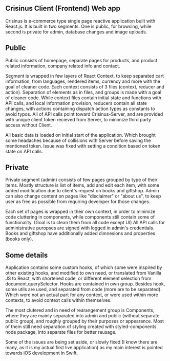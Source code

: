 ## Crisinus Client (Frontend) Web app

Crisinus is e-commerce type single page reactive application built with React.js. It is built in two segments. One is public, for browsing, while second is private for admin, database changes and image uploads.

## Public

Public consists of homepage, separate pages for products, and product related information, company related info and contact. 

Segment is wrapped in few layers of React Context, to keep separated cart information, from languages, rendered items, currency and more with the goal of cleaner code. Each context consists of 3 files (context, reducer and action). Separation of elements as in files, and groups is made with a goal of cleaner code. While context files contain initial state and functions with API calls, and local information provision, reducers contain all state changes, with actions containing dispatch action types as constants to avoid typos.
All of API calls point toward Crisinus-Server, and are provided with unique client token recieved from Server, to minimize third party access without Client. 

All basic data is loaded on initial start of the application. Which brought some headaches because of collisions with Server before saving the mentioned token. Issue was fixed with setting a condition based on token state on API calls.

## Private

Private segment (admin) consists of few pages grouped by type of their items. Mostly structure is list of items, add and edit each item, with some added modification due to client's request on books and giftshop. Admin can also change content on pages like "disclaimer" or "about us", to keep user as free as possible from requiring developer for those changes.

Each set of pages is wrapped in their own context, in order to minimize code cluttering in components, while components still contain some of functionality. (Goal is to clean them from all code except UI) All API calls for administrative puropses are signed with logged in admin's credentials.
Books and giftshop have additionally added dimnesions and properties (books only).

## Some details

Application contains some custom hooks, of which some were inspired by other existing hooks, and modified to own need, or translated from Vanilla JS to React, with shortened code, or different element selection from document.querySelector. Hooks are contained in own group.
Besides hook, some utils are used, and separated from code (more are to be separated). Which were not an actual part for any context, or were used within more contexts, to avoid context calls within themselves. 

The most clutered and in need of rearangement group is Components, where they are mainly separated into admin and public (without separate public group), and roughly grouped by their purposes or appearance. Most of them still need separation of styling created with styled-components node package, into separate files for better reusage.

Some of the issues are being set aside, or slowly fixed (I know there are many, as it is my actual first live application) as my main interest is pointed towards iOS development in Swift.
